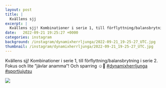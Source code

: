 ```yaml
---
layout: post
title: |
  Kvällens sjj
excerpt: |
  Kvällens sjj! Kombinationer i serie 1, till förflyttning/balansbrytning i serie 2. Fokus och lite ”jävlar anamma”! Och sparring ☺️💪  
date:   2022-09-21 19:25:27 +0000
categories: instagram
background: /instagram/dynamixherrljunga/2022-09-21_19-25-27_UTC.jpg
thumbnail: /instagram/dynamixherrljunga/2022-09-21_19-25-27_UTC.jpg
---
```

Kvällens sjj! Kombinationer i serie 1, till förflyttning/balansbrytning i serie 2. Fokus och lite ”jävlar anamma”! Och sparring ☺️💪 [#dynamixherrljunga](https://www.instagram.com/explore/tags/dynamixherrljunga/) [#sportjujutsu](https://www.instagram.com/explore/tags/sportjujutsu/)



<img src='/www-dynamix-herrljunga/instagram/dynamixherrljunga/2022-09-21_19-25-27_UTC.jpg' class='img-fluid' />
